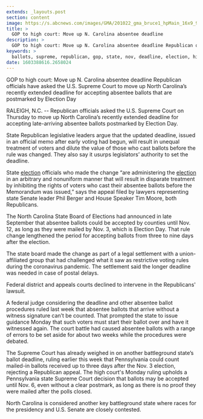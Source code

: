 ```yaml
--- 
extends: _layouts.post 
section: content 
image: https://s.abcnews.com/images/GMA/201022_gma_bruce1_hpMain_16x9_992.jpg 
title: > 
  GOP to high court: Move up N. Carolina absentee deadline 
description: > 
  GOP to high court: Move up N. Carolina absentee deadline Republican officials have asked the U.S. Supreme Court to move up North Carolina’s recently extended deadline for accepting absentee ballots that are postmarked by Election DayRALEIGH, N.C. -- Republican officials asked the U.S. Supreme Court on Thursday to move up North Carolina’s recently extended deadline for accepting late-arriving absentee ballots postmarked by Election Day.A federal judge considering the deadline and other absentee ballot procedures ruled last week that absentee ballots that arrive without a witness signature can’t be counted.The court battle had caused absentee ballots with a range of errors to be set aside for about two weeks while the procedures were debated.The high court's Monday ruling upholds a Pennsylvania state Supreme Court decision that ballots may be accepted until Nov. 6, even without a clear postmark, as long as there is no proof they were mailed after the polls closed.North Carolina is considered another key battleground state where races for the presidency and U.S. Senate are closely contested. 
keywords: > 
  ballots, supreme, republican, gop, state, nov, deadline, election, high, voters, court, absentee, n, carolina 
date: 1603388616.2658024 
--- 
```

<div><p>GOP to high court: Move up N. Carolina absentee deadline Republican officials have asked the U.S. Supreme Court to move up North Carolina&#8217;s recently extended deadline for accepting absentee ballots that are postmarked by Election Day</p><p>RALEIGH, N.C. -- Republican officials asked the U.S. Supreme Court on Thursday to move up North Carolina&#8217;s recently extended deadline for accepting late-arriving absentee ballots postmarked by Election Day.</p><p>State Republican legislative leaders argue that the updated deadline, issued in an official memo after early voting had begun, will result in unequal treatment of voters and dilute the value of those who cast ballots before the rule was changed. They also say it usurps legislators&#8217; authority to set the deadline.</p><p class="Ad incontentTeads incontentTeads--story ad-slot"></p><p id="_ap_link_election_Elections_">State <a href="https://abcnews.go.com/alerts/Elections" id="_ap_link_election_Elections_" target="_blank">election</a> officials who made the change &#8220;are administering the <a href="https://abcnews.go.com/alerts/Elections" id="_ap_link_election_Elections_" target="_blank">election</a> in an arbitrary and nonuniform manner that will result in disparate treatment by inhibiting the rights of voters who cast their absentee ballots before the Memorandum was issued,&#8221; says the appeal filed by lawyers representing state Senate leader Phil Berger and House Speaker Tim Moore, both Republicans.</p><p>The North Carolina State Board of Elections had announced in late September that absentee ballots could be accepted by counties until Nov. 12, as long as they were mailed by Nov. 3, which is Election Day. That rule change lengthened the period for accepting ballots from three to nine days after the election.</p><p>The state board made the change as part of a legal settlement with a union-affiliated group that had challenged what it saw as restrictive voting rules during the coronavirus pandemic. The settlement said the longer deadline was needed in case of postal delays.</p><p>Federal district and appeals courts declined to intervene in the Republicans' lawsuit.</p><p>A federal judge considering the deadline and other absentee ballot procedures ruled last week that absentee ballots that arrive without a witness signature can&#8217;t be counted. That prompted the state to issue guidance Monday that such voters must start their ballot over and have it witnessed again. The court battle had caused absentee ballots with a range of errors to be set aside for about two weeks while the procedures were debated.</p><p>The Supreme Court has already weighed in on another battleground state&#8217;s ballot deadline, ruling earlier this week that Pennsylvania could count mailed-in ballots received up to three days after the Nov. 3 election, rejecting a Republican appeal. The high court's Monday ruling upholds a Pennsylvania state Supreme Court decision that ballots may be accepted until Nov. 6, even without a clear postmark, as long as there is no proof they were mailed after the polls closed.</p><p>North Carolina is considered another key battleground state where races for the presidency and U.S. Senate are closely contested.</p></div>